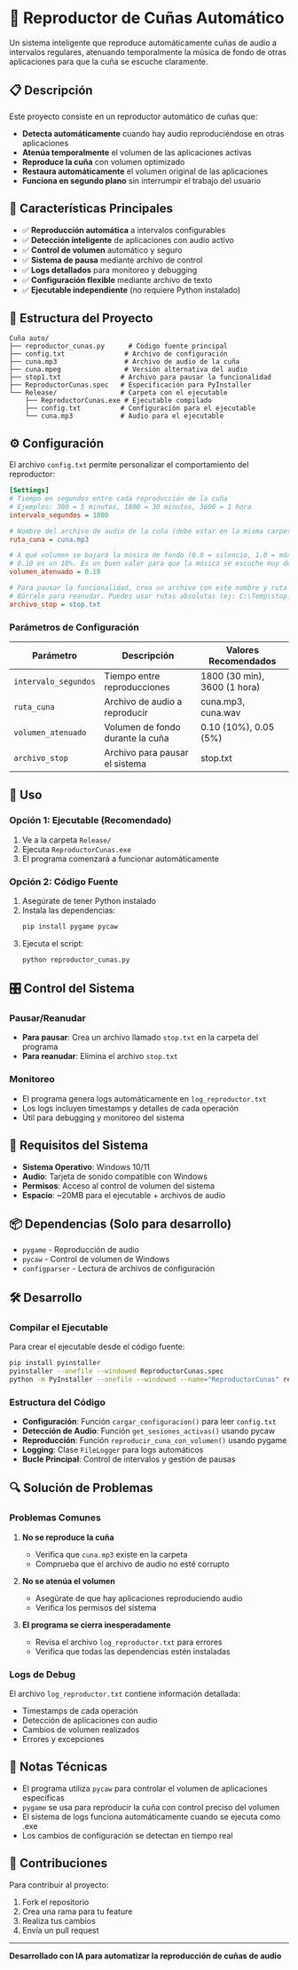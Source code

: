 # 🎵 Reproductor de Cuñas Automático

Un sistema inteligente que reproduce automáticamente cuñas de audio a intervalos regulares, atenuando temporalmente la música de fondo de otras aplicaciones para que la cuña se escuche claramente.

## 📋 Descripción

Este proyecto consiste en un reproductor automático de cuñas que:

- **Detecta automáticamente** cuando hay audio reproduciéndose en otras aplicaciones
- **Atenúa temporalmente** el volumen de las aplicaciones activas
- **Reproduce la cuña** con volumen optimizado
- **Restaura automáticamente** el volumen original de las aplicaciones
- **Funciona en segundo plano** sin interrumpir el trabajo del usuario

## 🚀 Características Principales

- ✅ **Reproducción automática** a intervalos configurables
- ✅ **Detección inteligente** de aplicaciones con audio activo
- ✅ **Control de volumen** automático y seguro
- ✅ **Sistema de pausa** mediante archivo de control
- ✅ **Logs detallados** para monitoreo y debugging
- ✅ **Configuración flexible** mediante archivo de texto
- ✅ **Ejecutable independiente** (no requiere Python instalado)

## 📁 Estructura del Proyecto

```
Cuña auto/
├── reproductor_cunas.py      # Código fuente principal
├── config.txt               # Archivo de configuración
├── cuna.mp3                 # Archivo de audio de la cuña
├── cuna.mpeg                # Versión alternativa del audio
├── stop1.txt               # Archivo para pausar la funcionalidad
├── ReproductorCunas.spec   # Especificación para PyInstaller
└── Release/                # Carpeta con el ejecutable
    ├── ReproductorCunas.exe # Ejecutable compilado
    ├── config.txt          # Configuración para el ejecutable
    └── cuna.mp3            # Audio para el ejecutable
```

## ⚙️ Configuración

El archivo `config.txt` permite personalizar el comportamiento del reproductor:

```ini
[Settings]
# Tiempo en segundos entre cada reproducción de la cuña
# Ejemplos: 300 = 5 minutos, 1800 = 30 minutos, 3600 = 1 hora
intervalo_segundos = 1800

# Nombre del archivo de audio de la cuña (debe estar en la misma carpeta)
ruta_cuna = cuna.mp3

# A qué volumen se bajará la música de fondo (0.0 = silencio, 1.0 = máximo)
# 0.10 es un 10%. Es un buen valor para que la música se escuche muy de fondo.
volumen_atenuado = 0.10

# Para pausar la funcionalidad, crea un archivo con este nombre y ruta
# Bórralo para reanudar. Puedes usar rutas absolutas (ej: C:\Temp\stop.txt)
archivo_stop = stop.txt
```

### Parámetros de Configuración

| Parámetro            | Descripción                      | Valores Recomendados         |
| -------------------- | -------------------------------- | ---------------------------- |
| `intervalo_segundos` | Tiempo entre reproducciones      | 1800 (30 min), 3600 (1 hora) |
| `ruta_cuna`          | Archivo de audio a reproducir    | cuna.mp3, cuna.wav           |
| `volumen_atenuado`   | Volumen de fondo durante la cuña | 0.10 (10%), 0.05 (5%)        |
| `archivo_stop`       | Archivo para pausar el sistema   | stop.txt                     |

## 🎯 Uso

### Opción 1: Ejecutable (Recomendado)

1. Ve a la carpeta `Release/`
2. Ejecuta `ReproductorCunas.exe`
3. El programa comenzará a funcionar automáticamente

### Opción 2: Código Fuente

1. Asegúrate de tener Python instalado
2. Instala las dependencias:
   ```bash
   pip install pygame pycaw
   ```
3. Ejecuta el script:
   ```bash
   python reproductor_cunas.py
   ```

## 🎛️ Control del Sistema

### Pausar/Reanudar

- **Para pausar**: Crea un archivo llamado `stop.txt` en la carpeta del programa
- **Para reanudar**: Elimina el archivo `stop.txt`

### Monitoreo

- El programa genera logs automáticamente en `log_reproductor.txt`
- Los logs incluyen timestamps y detalles de cada operación
- Útil para debugging y monitoreo del sistema

## 🔧 Requisitos del Sistema

- **Sistema Operativo**: Windows 10/11
- **Audio**: Tarjeta de sonido compatible con Windows
- **Permisos**: Acceso al control de volumen del sistema
- **Espacio**: ~20MB para el ejecutable + archivos de audio

## 📦 Dependencias (Solo para desarrollo)

- `pygame` - Reproducción de audio
- `pycaw` - Control de volumen de Windows
- `configparser` - Lectura de archivos de configuración

## 🛠️ Desarrollo

### Compilar el Ejecutable

Para crear el ejecutable desde el código fuente:

```bash
pip install pyinstaller
pyinstaller --onefile --windowed ReproductorCunas.spec
python -m PyInstaller --onefile --windowed --name="ReproductorCunas" reproductor_cunas.py
```

### Estructura del Código

- **Configuración**: Función `cargar_configuracion()` para leer `config.txt`
- **Detección de Audio**: Función `get_sesiones_activas()` usando pycaw
- **Reproducción**: Función `reproducir_cuna_con_volumen()` usando pygame
- **Logging**: Clase `FileLogger` para logs automáticos
- **Bucle Principal**: Control de intervalos y gestión de pausas

## 🔍 Solución de Problemas

### Problemas Comunes

1. **No se reproduce la cuña**

   - Verifica que `cuna.mp3` existe en la carpeta
   - Comprueba que el archivo de audio no esté corrupto

2. **No se atenúa el volumen**

   - Asegúrate de que hay aplicaciones reproduciendo audio
   - Verifica los permisos del sistema

3. **El programa se cierra inesperadamente**
   - Revisa el archivo `log_reproductor.txt` para errores
   - Verifica que todas las dependencias estén instaladas

### Logs de Debug

El archivo `log_reproductor.txt` contiene información detallada:

- Timestamps de cada operación
- Detección de aplicaciones con audio
- Cambios de volumen realizados
- Errores y excepciones

## 📝 Notas Técnicas

- El programa utiliza `pycaw` para controlar el volumen de aplicaciones específicas
- `pygame` se usa para reproducir la cuña con control preciso del volumen
- El sistema de logs funciona automáticamente cuando se ejecuta como .exe
- Los cambios de configuración se detectan en tiempo real

## 🤝 Contribuciones

Para contribuir al proyecto:

1. Fork el repositorio
2. Crea una rama para tu feature
3. Realiza tus cambios
4. Envía un pull request

---

**Desarrollado con IA para automatizar la reproducción de cuñas de audio**
